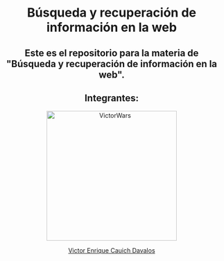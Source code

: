 <h1 align="center">Búsqueda y recuperación de información en la web</h2>
<h2 align="center">Este es el repositorio para la materia de "Búsqueda y recuperación de información en la web".</h2>
  <h2 align="center">Integrantes:</h2>
<p align="center">
 <img href="https://github.com/VictorWars" width="300px" src="https://avatars.githubusercontent.com/u/50329391?v=4" align="center" alt="VictorWars" />
</p>
 <a href="https://github.com/VictorWars">
      <p align="center">Victor Enrique Cauich Davalos</p>
 </a>
